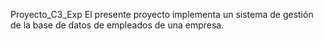 Proyecto_C3_Exp
El presente proyecto implementa un sistema de gestión de la base de datos de empleados de una empresa.
